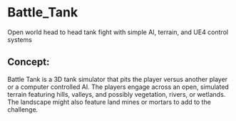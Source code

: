 
# Battle_Tank
Open world head to head tank fight with simple AI, terrain, and UE4 control systems

## Concept:
Battle Tank is a 3D tank simulator that pits the player versus another player or a computer controlled AI. The players engage across an open, simulated terrain featuring hills, valleys, and possibly vegetation, rivers, or wetlands. The landscape might also feature land mines or mortars to add to the challenge.

